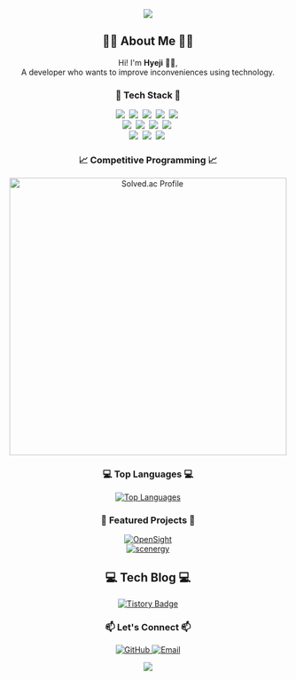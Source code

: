 <div align="center">
    <img src="https://capsule-render.vercel.app/api?type=waving&color=auto&height=250&section=header&text=Welcome%20to%20Haeji's%20GitHub%20👋&fontSize=40" />
</div>

<h2 align="center">👩‍💻 About Me 👩‍💻</h2>

<p align="center">
    Hi! I'm <strong>Hyeji</strong> 👩‍💻,<br>
    A developer who wants to improve inconveniences using technology.
</p>

<h3 align="center">🚀 Tech Stack 🚀</h3>

<p align="center">
    <img src="https://img.shields.io/badge/Java-007396?style=flat-square&logo=Java&logoColor=white"/>&nbsp;
    <img src="https://img.shields.io/badge/Python-3776AB?style=flat-square&logo=Python&logoColor=white"/>&nbsp;
    <img src="https://img.shields.io/badge/C-A8B9CC?style=flat-square&logo=C&logoColor=white"/>&nbsp;
    <img src="https://img.shields.io/badge/C++-00599C?style=flat-square&logo=C%2B%2B&logoColor=white"/>&nbsp;
    <img src="https://img.shields.io/badge/Javascript-ffb13b?style=flat-square&logo=javascript&logoColor=white"/>&nbsp;<br>
    <img src="https://img.shields.io/badge/Spring-6DB33F?style=flat-square&logo=Spring&logoColor=white"/>&nbsp;
    <img src="https://img.shields.io/badge/SpringBoot-6DB33F?style=flat-square&logo=SpringBoot&logoColor=white"/>&nbsp;
    <img src="https://img.shields.io/badge/FastAPI-009688?style=flat-square&logo=FastAPI&logoColor=white"/>&nbsp;
    <img src="https://img.shields.io/badge/Vue.js-4FC08D?style=flat-square&logo=Vue.js&logoColor=white"/>&nbsp;<br>
    <img src="https://img.shields.io/badge/MySQL-4479A1?style=flat-square&logo=MySQL&logoColor=white"/>&nbsp;
    <img src="https://img.shields.io/badge/AWS-232F3E?style=flat-square&logo=AmazonAWS&logoColor=white"/>&nbsp;
    <img src="https://img.shields.io/badge/Bokeh-FF2D20?style=flat-square&logo=Bokeh&logoColor=white"/>&nbsp;
</p>

<h3 align="center">📈 Competitive Programming 📈</h3>

<div align="center">
    <a href="https://solved.ac/rlagpwl111/">
        <img src="http://mazassumnida.wtf/api/v2/generate_badge?boj=rlagpwl111" alt="Solved.ac Profile" width="500px"/>
    </a>
</div>

<h3 align="center">💻 Top Languages 💻</h3>

<div align="center">
    <a href="https://github.com/haeji1">
        <img src="https://github-readme-stats.vercel.app/api/top-langs/?username=haeji1&layout=compact&theme=radical" alt="Top Languages" />
    </a>
</div>

<h3 align="center">🌟 Featured Projects 🌟</h3>

<div align="center">
    <a href="https://github.com/haeji1/OpenSight">
        <img src="https://github-readme-stats.vercel.app/api/pin/?username=haeji1&repo=OpenSight&theme=radical" alt="OpenSight" />
    </a>
    <br>
    <a href="https://github.com/haeji1/scenergy">
        <img src="https://github-readme-stats.vercel.app/api/pin/?username=haeji1&repo=scenergy&theme=radical" alt="scenergy" />
    </a>
</div>

<h2 align="center">💻 Tech Blog 💻</h2>

<div align="center">
    <a href="https://iilovecode.tistory.com">
        <img src="https://img.shields.io/badge/Tistory-000000?style=for-the-badge&logo=Tistory&logoColor=white" alt="Tistory Badge"> 
    </a>
    <br>
</div>


<h3 align="center">📫 Let's Connect 📫</h3>

<p align="center">
    <a href="https://github.com/haeji1">
        <img src="https://img.shields.io/badge/GitHub-181717?style=flat-square&logo=github&logoColor=white" alt="GitHub" />
    </a>
    <a href="mailto:hms7248@naver.com">
        <img src="https://img.shields.io/badge/Email-D14836?style=flat-square&logo=gmail&logoColor=white" alt="Email" />
    </a>
</p>

<div align="center">
    <img src="https://capsule-render.vercel.app/api?type=waving&color=auto&height=150&section=footer" />
</div>
